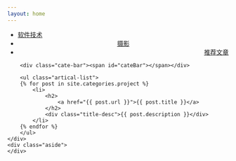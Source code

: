 ```yaml
---
layout: home
---
```


<div class="index-content project">
    <div class="section">
        <ul class="artical-cate">
            <li><a href="/"><span>软件技术</span></a></li>
            <li style="text-align:center"><a href="/opinion"><span>摄影</span></a></li>
            <li class="on" style="text-align:right"><a href="/project"><span>推荐文章</span></a></li>
        </ul>

        <div class="cate-bar"><span id="cateBar"></span></div>

        <ul class="artical-list">
        {% for post in site.categories.project %}
            <li>
                <h2>
                    <a href="{{ post.url }}">{{ post.title }}</a>
                </h2>
                <div class="title-desc">{{ post.description }}</div>
            </li>
        {% endfor %}
        </ul>
    </div>
    <div class="aside">
    </div>
</div>
